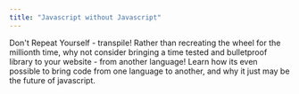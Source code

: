 ```yaml
---
title: "Javascript without Javascript"
---
```


Don't Repeat Yourself - transpile! Rather than recreating the wheel for the millionth time, why not consider bringing a time tested and bulletproof library to your website - from another language! Learn how its even possible to bring code from one language to another, and why it just may be the future of javascript.